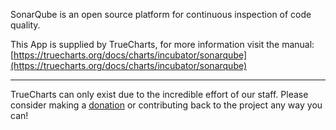 SonarQube is an open source platform for continuous inspection of code quality.   


This App is supplied by TrueCharts, for more information visit the manual: [https://truecharts.org/docs/charts/incubator/sonarqube](https://truecharts.org/docs/charts/incubator/sonarqube)

---

TrueCharts can only exist due to the incredible effort of our staff.
Please consider making a [donation](https://truecharts.org/docs/about/sponsor) or contributing back to the project any way you can!
